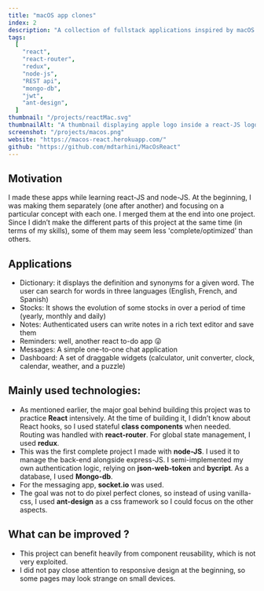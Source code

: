 ```yaml
---
title: "macOS app clones"
index: 2
description: "A collection of fullstack applications inspired by macOS using React and node-JS"
tags:
  [
    "react",
    "react-router",
    "redux",
    "node-js",
    "REST api",
    "mongo-db",
    "jwt",
    "ant-design",
  ]
thumbnail: "/projects/reactMac.svg"
thumbnailAlt: "A thumbnail displaying apple logo inside a react-JS logo"
screenshot: "/projects/macos.png"
website: "https://macos-react.herokuapp.com/"
github: "https://github.com/mdtarhini/MacOsReact"
---
```


## Motivation

I made these apps while learning react-JS and node-JS. At the beginning, I was making them separately (one after another) and focusing on a particular concept with each one. I merged them at the end into one project.
Since I didn’t make the different parts of this project at the same time (in terms of my skills), some of them may seem less 'complete/optimized' than others.

## Applications

- Dictionary: it displays the definition and synonyms for a given word. The user can search for words in three languages (English, French, and Spanish)
- Stocks: It shows the evolution of some stocks in over a period of time (yearly, monthly and daily)
- Notes: Authenticated users can write notes in a rich text editor and save them
- Reminders: well, another react to-do app 😜
- Messages: A simple one-to-one chat application
- Dashboard: A set of draggable widgets (calculator, unit converter, clock, calendar, weather, and a puzzle)

## Mainly used technologies:

- As mentioned earlier, the major goal behind building this project was to practice **React** intensively. At the time of building it, I didn’t know about React hooks, so I used stateful **class components** when needed. Routing was handled with **react-router**. For global state management, I used **redux**.
- This was the first complete project I made with **node-JS**. I used it to manage the back-end alongside express-JS. I semi-implemented my own authentication logic, relying on **json-web-token** and **bycript**. As a database, I used **Mongo-db**.
- For the messaging app, **socket.io** was used.
- The goal was not to do pixel perfect clones, so instead of using vanilla-css, I used **ant-design** as a css framework so I could focus on the other aspects.

## What can be improved ?

- This project can benefit heavily from component reusability, which is not very exploited.
- I did not pay close attention to responsive design at the beginning, so some pages may look strange on small devices.
